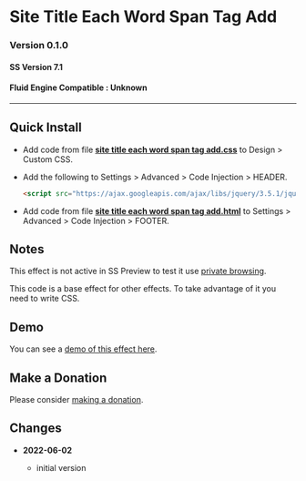 # Site Title Each Word Span Tag Add

### Version 0.1.0

#### SS Version 7.1

#### Fluid Engine Compatible : Unknown

---

## Quick Install

* Add code from file **[site title each word span tag add.css][1]** to
  Design > Custom CSS.
  
* Add the following to Settings > Advanced > Code Injection > HEADER.
  
  ```html
  <script src="https://ajax.googleapis.com/ajax/libs/jquery/3.5.1/jquery.min.js"></script>
  ```
  
* Add code from file **[site title each word span tag add.html][2]** to
  Settings > Advanced > Code Injection > FOOTER.
  
## Notes

This effect is not active in SS Preview to test it use [private browsing][3].

This code is a base effect for other effects. To take advantage of it you need
to write CSS.

## Demo

You can see a [demo of this effect here][4].

## Make a Donation

Please consider [making a donation][5].

## Changes

<!-- * **2022-05-DD**

  * change twc-tbtca-tab-label to twc-tbtca-label
  * add class to label column to differentiate it from other columns
  * bumped version to 0.2.0
  -->
* **2022-06-02**

  * initial version

[1]: site%20title%20each%20word%20span%20tag%20add.css#L1
[2]: site%20title%20each%20word%20span%20tag%20add.html#L1
[3]: https://bit.ly/3f6lhq2
[4]: https://toms-web-consulting-demos.squarespace.com/site-title-each-word-span-tag-add?password=twcdemos
[5]: https://github.com/tomsWebConsulting/twcsl#make-a-donation
